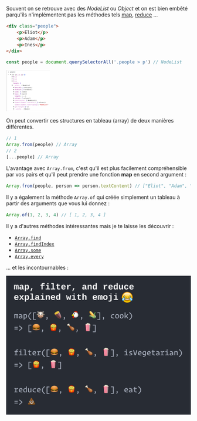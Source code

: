 Souvent on se retrouve avec des *NodeList* ou *Object* et on est bien embêté parqu'ils n'implémentent pas les méthodes tels [map](https://developer.mozilla.org/en-US/docs/Web/JavaScript/Reference/Global_Objects/Array/map), [reduce](https://developer.mozilla.org/en-US/docs/Web/JavaScript/Reference/Global_Objects/Array/reduce) ...

```html
<div class="people">
    <p>Eliot</p>
    <p>Adam</p>
    <p>Ines</p>
</div>
```

```js
const people = document.querySelectorAll('.people > p') // NodeList
```
![NodeList](NodeList.png)

On peut convertir ces structures en tableau (array) de deux manières différentes.

```js
// 1
Array.from(people) // Array
// 2
[...people] // Array
```

L'avantage avec ```Array.from```, c'est qu'il est plus facilement compréhensible par vos pairs et qu'il peut prendre une fonction **map** en second argument :

```js
Array.from(people, person => person.textContent) // ["Eliot", "Adam", "Ines"]
```

Il y a également la méthode ```Array.of``` qui créée simplement un tableau à partir des arguments que vous lui donnez :
```js
Array.of(1, 2, 3, 4) // [ 1, 2, 3, 4 ]
```

Il y a d'autres méthodes intéressantes mais je te laisse les découvrir : 
- [`Array.find`](https://developer.mozilla.org/en-US/docs/Web/JavaScript/Reference/Global_Objects/Array/find)
- [`Array.findIndex`](https://developer.mozilla.org/en-US/docs/Web/JavaScript/Reference/Global_Objects/Array/findIndex)
- [`Array.some`](https://developer.mozilla.org/en-US/docs/Web/JavaScript/Reference/Global_Objects/Array/some)
- [`Array.every`](https://developer.mozilla.org/en-US/docs/Web/JavaScript/Reference/Global_Objects/Array/every)

... et les incontournables :

![map-filter-reduce-in-emoji](map-filter-reduce-in-emoji-1.png)
